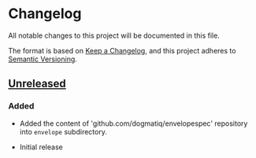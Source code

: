 # Changelog

All notable changes to this project will be documented in this file.

The format is based on [Keep a Changelog], and this project adheres to
[Semantic Versioning].

<!-- references -->
[Keep a Changelog]: https://keepachangelog.com/en/1.0.0/
[Semantic Versioning]: https://semver.org/spec/v2.0.0.html

## [Unreleased]

### Added

- Added the content of 'github.com/dogmatiq/envelopespec' repository into
  `envelope` subdirectory.

- Initial release

<!-- references -->
[Unreleased]: https://github.com/dogmatiq/interopspec

<!-- version template
## [0.0.1] - YYYY-MM-DD

### Added
### Changed
### Deprecated
### Removed
### Fixed
### Security
-->

